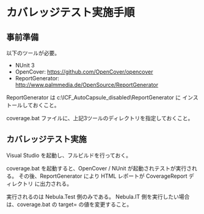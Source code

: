 カバレッジテスト実施手順
========================

事前準備
--------

以下のツールが必要。

* NUnit 3
* OpenCover: https://github.com/OpenCover/opencover
* ReportGenerator: http://www.palmmedia.de/OpenSource/ReportGenerator

ReportGenerator は c:\ICF_AutoCapsule_disabled\ReportGenerator に
インストールしておくこと。

coverage.bat ファイルに、上記3ツールのディレクトリを指定しておくこと。

カバレッジテスト実施
--------------------

Visual Studio を起動し、フルビルドを行っておく。

coverage.bat を起動すると、OpenCover / NUnit が起動されテストが実行される。
その後、ReportGenerator により HTML レポートが CoverageReport ディレクトリ
に出力される。

実行されるのは Nebula.Test 側のみである。
Nebula.IT 側を実行したい場合は、coverage.bat の target= の値を変更すること。
